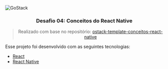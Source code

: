 <img alt="GoStack" src="https://storage.googleapis.com/golden-wind/bootcamp-gostack/header-desafios.png" />

<h3 align="center">
  Desafio 04: Conceitos do React Native
</h3>

<blockquote align="center">Realizado com base no repositório: <a href="https://github.com/Rocketseat/gostack-template-conceitos-react-native">ostack-template-conceitos-react-native</a></blockquote>

Esse projeto foi desenvolvido com as seguintes tecnologias:

- [React](https://reactjs.org)
- [React Native](https://facebook.github.io/react-native/)
